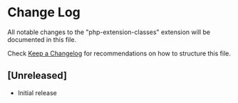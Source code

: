# Change Log

All notable changes to the "php-extension-classes" extension will be documented in this file.

Check [Keep a Changelog](http://keepachangelog.com/) for recommendations on how to structure this file.

## [Unreleased]

- Initial release